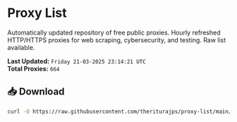 # Proxy List

Automatically updated repository of free public proxies. Hourly refreshed HTTP/HTTPS proxies for web scraping, cybersecurity, and testing. Raw list available.

**Last Updated:** `Friday 21-03-2025 23:14:21 UTC`  
**Total Proxies:** `664`

## 📥 Download
```bash
curl -O https://raw.githubusercontent.com/theriturajps/proxy-list/main/proxies.txt
